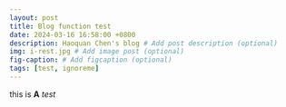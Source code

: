 ```yaml
---
layout: post
title: Blog function test
date: 2024-03-16 16:58:00 +0800
description: Haoquan Chen's blog # Add post description (optional)
img: i-rest.jpg # Add image post (optional)
fig-caption: # Add figcaption (optional)
tags: [test, ignoreme]
---
```

this is **A** *test*